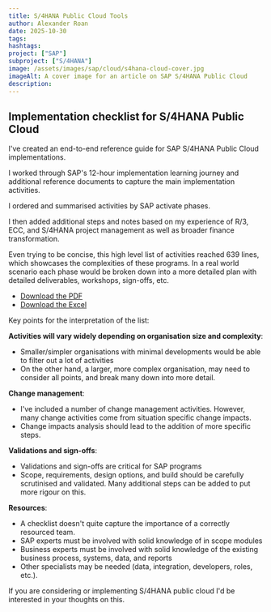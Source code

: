 ```yaml
---
title: S/4HANA Public Cloud Tools
author: Alexander Roan
date: 2025-10-30
tags: 
hashtags:
project: ["SAP"]
subproject: ["S/4HANA"]
image: /assets/images/sap/cloud/s4hana-cloud-cover.jpg
imageAlt: A cover image for an article on SAP S/4HANA Public Cloud
description: 
---
```


## Implementation checklist for S/4HANA Public Cloud

I've created an end-to-end reference guide for SAP S/4HANA Public Cloud implementations.

I worked through SAP's 12-hour implementation learning journey and additional reference documents to capture the main implementation activities.

I ordered and summarised activities by SAP activate phases.

I then added additional steps and notes based on my experience of R/3, ECC, and S/4HANA project management as well as broader finance transformation.

Even trying to be concise, this high level list of activities reached 639 lines, which showcases the complexities of these programs. In a real world scenario each phase would be broken down into a more detailed plan with detailed deliverables, workshops, sign-offs, etc.

- [Download the PDF](/assets/documents/s4hana/imp-s4hana-cld-pub-v1.pdf)
- [Download the Excel](/assets/documents/s4hana/imp-s4hana-cld-pub-v1.xlsx)

Key points for the interpretation of the list:

**Activities will vary widely depending on organisation size and complexity**:

- Smaller/simpler organisations with minimal developments would be able to filter out a lot of activities
- On the other hand, a larger, more complex organisation, may need to consider all points, and break many down into more detail.

**Change management**:

- I've included a number of change management activities. However, many change activities come from situation specific change impacts.
- Change impacts analysis should lead to the addition of more specific steps.

**Validations and sign-offs**:

- Validations and sign-offs are critical for SAP programs
- Scope, requirements, design options, and build should be carefully scrutinised and validated. Many additional steps can be added to put more rigour on this.

**Resources**:

- A checklist doesn't quite capture the importance of a correctly resourced team.
- SAP experts must be involved with solid knowledge of in scope modules
- Business experts must be involved with solid knowledge of the existing business process, systems, data, and reports
- Other specialists may be needed (data, integration, developers, roles, etc.).

If you are considering or implementing S/4HANA public cloud I'd be interested in your thoughts on this.
